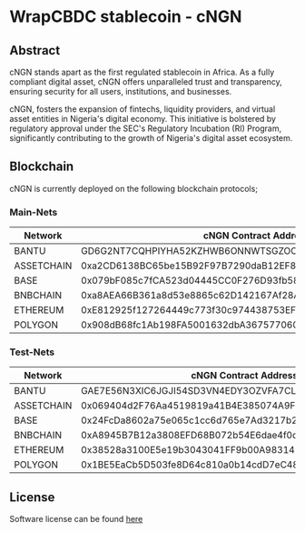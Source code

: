 # WrapCBDC stablecoin - cNGN
## Abstract
cNGN stands apart as the first regulated stablecoin in Africa. As a fully compliant digital asset, cNGN offers unparalleled trust and transparency, ensuring security for all users, institutions, and businesses.

cNGN, fosters the expansion of fintechs, liquidity providers, and virtual asset entities in Nigeria's digital economy. This initiative is bolstered by regulatory approval under the SEC's Regulatory Incubation (RI) Program, significantly contributing to the growth of Nigeria's digital asset ecosystem.

## Blockchain
cNGN is currently deployed on the following blockchain protocols;


### Main-Nets

| Network | cNGN Contract Address |
| ------- | ---------------------- |
| BANTU   | GD6G2NT7CQHPIYHA52KZHWB6ONNWTSGZOOLTRLRASENM2VWSF6CHYFRX |
| ASSETCHAIN   | 0xa2CD6138BC65be15B92F97B7290daB12EF8293d3 |
| BASE       | 0x079bF085c7fCA523d04445CC0F276D93fb587223           |
| BNBCHAIN   | 0xa8AEA66B361a8d53e8865c62D142167Af28Af058           |
| ETHEREUM   | 0xE812925f127264449c773f30c974438753EF6772           |
| POLYGON    | 0x908dB68fc1Ab198FA5001632dbA3675770602206          |

### Test-Nets

| Network    | cNGN Contract Address                                |
| ---------- | ---------------------------------------------------- |
| BANTU      | GAE7E56N3XIC6JGJI54SD3VN4EDY3OZVFA7CLHXAMMTHLU4LIFYJMFSI |
| ASSETCHAIN | 0x069404d2F76Aa4519819a41B4E385074A9F4E8eA           |
| BASE       | 0x24FcDa8602a75e065c1cc6d765e7Ad3217b2827b           |
| BNBCHAIN   | 0xA8945B7B12a3808EFD68B072b54E6dae4f0d7AEa           |
| ETHEREUM   | 0x38528a3100E5e19b3043041FF9b00A983145Fb1A           |
| POLYGON    | 0x1BE5EaCb5D503fe8D64c810a0b14cdD7eC48df1f          |


## License
Software license can be found [here](https://github.com/wrappedcbdc/stablecoin/blob/main/LICENSE)